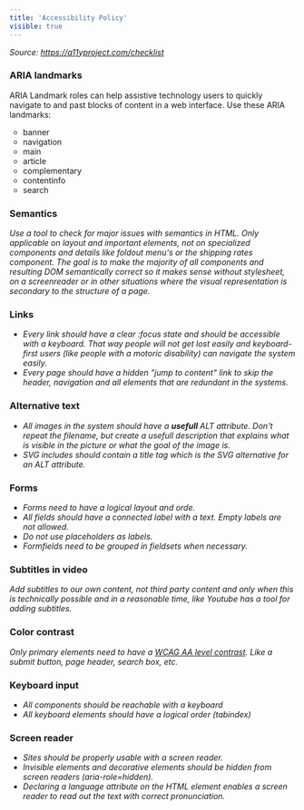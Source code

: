 ```yaml
---
title: 'Accessibility Policy'
visible: true
---
```


<p><em><span style="font-weight: 400;">Source: </span></em><a href="https://a11yproject.com/checklist"><em><span style="font-weight: 400;">https://a11yproject.com/checklist</span></em></a></p>
<h3 id="mcetoc_1cala42nt0">ARIA landmarks</h3>
<p id="mcetoc_1cala4bs40"><span style="font-weight: 400;">ARIA Landmark roles can help assistive technology users to quickly navigate to and past blocks of content in a web interface. Use these ARIA landmarks:</span></p>
<ul style="list-style-type: circle;">
<li><span style="font-weight: 400;">banner</span></li>
<li><span style="font-weight: 400;">navigation</span></li>
<li><span style="font-weight: 400;">main</span></li>
<li><span style="font-weight: 400;">article</span></li>
<li><span style="font-weight: 400;">complementary</span></li>
<li><span style="font-weight: 400;">contentinfo</span></li>
<li><span style="font-weight: 400;">search</span></li>
</ul>
<h3 id="mcetoc_1calaf21q8">Semantics</h3>
<p><em><span style="font-weight: 400;">Use a tool to check for major issues with semantics in HTML. Only applicable on layout and important elements, not on specialized components and details like foldout menu's or the shipping rates component. The goal is to make the majority of all components and resulting DOM semantically correct so it makes sense without stylesheet, on a screenreader or in other situations where the visual representation is secondary to the structure of a page.</span></em></p>
<h3 id="mcetoc_1calaf00d7">Links</h3>
<ul>
<li><em><span style="font-weight: 400;">Every link should have a clear :focus state and should be accessible with a keyboard. That way people will not get lost easily and keyboard-first users (like people with a motoric disability) can navigate the system easily.&nbsp;</span></em></li>
<li><em><span style="font-weight: 400;">Every page should have a hidden "jump to content" link to skip the header, navigation and all elements that are redundant in the systems.</span></em></li>
</ul>
<h3 id="mcetoc_1calaetuk6">Alternative text</h3>
<ul>
<li><em>All images in the system should have a <strong>usefull&nbsp;</strong>ALT attribute. Don't repeat the filename, but create a usefull description that explains what is visible in the picture or what the goal of the image is. </em></li>
<li><em>SVG includes should contain a title tag which is the SVG alternative for an ALT attribute.</em></li>
</ul>
<h3 id="mcetoc_1calaeq1k5">Forms</h3>
<ul>
<li><em><span style="font-weight: 400;">Forms need to have a logical layout and orde. </span></em></li>
<li><em><span style="font-weight: 400;">All fields should have a connected label with a text. </span></em><em><span style="font-weight: 400;">Empty labels are not allowed. </span></em></li>
<li><em><span style="font-weight: 400;">Do not use placeholders as labels. </span></em></li>
<li><em><span style="font-weight: 400;">Formfields need to be grouped in fieldsets when necessary.</span></em></li>
</ul>
<h3 id="mcetoc_1calaeni14">Subtitles in video</h3>
<p><em><span style="font-weight: 400;">Add subtitles to our own content, not third party content and only when this is technically possible and in a reasonable time, like Youtube has a tool for adding subtitles.</span></em></p>
<h3 id="mcetoc_1calael5r3">Color contrast</h3>
<p><em><span style="font-weight: 400;">Only primary elements need to have a <a href="https://contrastchecker.com/">WCAG AA level contrast</a>. Like a submit button, page header, search box, etc.</span></em></p>
<h3 id="mcetoc_1calaeijo2">Keyboard input</h3>
<ul>
<li><em><span style="font-weight: 400;">All components should be reachable with a keyboard</span></em></li>
<li><em>All keyboard elements should have a logical order (tabindex)</em></li>
</ul>
<h3 id="mcetoc_1cala731p0">Screen reader</h3>
<ul>
<li><em><span style="font-weight: 400;">Sites should be properly usable with a screen reader.</span></em></li>
<li><em><span style="font-weight: 400;">Invisible elements and decorative elements should be hidden from screen readers (aria-role=hidden).</span></em></li>
<li><em><span style="font-weight: 400;">Declaring a language attribute on the HTML element enables a screen reader to read out the text with correct pronunciation.</span></em></li>
</ul>